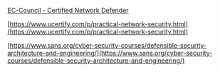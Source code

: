   

[EC-Council - Certified Network Defender](https://www.eccouncil.org/train-certify/certified-network-security-course/)

[https://www.ucertify.com/p/practical-network-security.html](https://www.ucertify.com/p/practical-network-security.html)

[https://www.sans.org/cyber-security-courses/defensible-security-architecture-and-engineering/](https://www.sans.org/cyber-security-courses/defensible-security-architecture-and-engineering/)